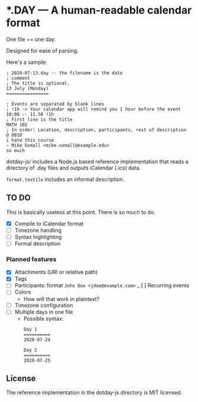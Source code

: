 # *.DAY &mdash; A human-readable calendar format #

One file == one day.

Designed for ease of parsing.

Here's a sample: 

```dotday
; 2020-07-13.day -- the filename is the date
; comment
; The title is optional.
13 July (Monday)
================

; Events are separated by blank lines
; !1h -> Your calendar app will remind you 1 hour before the event
10:00 -- 11.50 !1h
; First line is the title
MATH 102
; In order: Location, description, participants, rest of description
@ DB18
i hate this course
~ Mike Oxmall <mike.oxmall@example.edu>
so much
```

dotday-js/ includes a Node.js based reference implementation that reads a directory of .day files and outputs iCalendar (.ics) data.

`format.textile` includes an informal description.

## TO DO ##

This is basically useless at this point. There is so much to do.

- [X] Compile to iCalendar format
- [ ] Timezone handling
- [ ] Syntax highlighting
- [ ] Formal description

### Planned features ###

- [X] Attachments (URI or relative path)
- [X] Tags
- [ ] Participants: format `John Doe <jdoe@example.com>`
_ [ ] Recurring events
- [ ] Colors
  * How will that work in plaintext?
- [ ] Timezone configuration
- [ ] Multiple days in one file
  * Possible syntax:
    ```dotday
    Day 1
    ==========
    2020-07-24

    Day 2
    ==========
    2020-07-25
    ```

## License ##

The reference implementation in the dotday-js directory is MIT
licensed.
